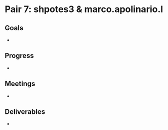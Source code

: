 # Pair 7: shpotes3 & marco.apolinario.l

## Goals
- 

## Progress
- 

## Meetings
- 

## Deliverables
- 
